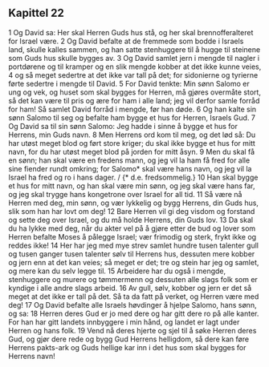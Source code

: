 ## Kapittel 22

1 Og David sa: Her skal Herren Guds hus stå, og her skal brennofferalteret for Israel være.
2 Og David befalte at de fremmede som bodde i Israels land, skulle kalles sammen, og han satte stenhuggere til å hugge til steinene som Guds hus skulle bygges av.
3 Og David samlet jern i mengde til nagler i portdørene og til kramper og en slik mengde kobber at det ikke kunne veies,
4 og så meget sedertre at det ikke var tall på det; for sidonierne og tyrierne førte sedertre i mengde til David.
5 For David tenkte: Min sønn Salomo er ung og vek, og huset som skal bygges for Herren, må gjøres overmåte stort, så det kan være til pris og ære for ham i alle land; jeg vil derfor samle forråd for ham! Så samlet David forråd i mengde, før han døde.
6 Og han kalte sin sønn Salomo til seg og befalte ham bygge et hus for Herren, Israels Gud.
7 Og David sa til sin sønn Salomo: Jeg hadde i sinne å bygge et hus for Herrens, min Guds navn.
8 Men Herrens ord kom til meg, og det lød så: Du har utøst meget blod og ført store kriger; du skal ikke bygge et hus for mitt navn, for du har utøst meget blod på jorden for mitt åsyn.
9 Men du skal få en sønn; han skal være en fredens mann, og jeg vil la ham få fred for alle sine fiender rundt omkring; for Salomo* skal være hans navn, og jeg vil la Israel ha fred og ro i hans dager. / {* d.e. fredsommelig.}
10 Han skal bygge et hus for mitt navn, og han skal være min sønn, og jeg skal være hans far, og jeg skal trygge hans kongetrone over Israel for all tid.
11 Så være nå Herren med deg, min sønn, og vær lykkelig og bygg Herrens, din Guds hus, slik som han har lovt om deg!
12 Bare Herren vil gi deg visdom og forstand og sette deg over Israel, og du må holde Herrens, din Guds lov.
13 Da skal du ha lykke med deg, når du akter vel på å gjøre etter de bud og lover som Herren befalte Moses å pålegge Israel; vær frimodig og sterk, frykt ikke og reddes ikke!
14 Her har jeg med mye strev samlet hundre tusen talenter gull og tusen ganger tusen talenter sølv til Herrens hus, dessuten mere kobber og jern enn at det kan veies; så meget er det; tre og stein har jeg og samlet, og mere kan du selv legge til.
15 Arbeidere har du også i mengde, stenhuggere og murere og tømmermenn og dessuten alle slags folk som er kyndige i alle andre slags arbeid.
16 Av gull, sølv, kobber og jern er det så meget at det ikke er tall på det. Så ta da fatt på verket, og Herren være med deg!
17 Og David befalte alle Israels høvdinger å hjelpe Salomo, hans sønn, og sa:
18 Herren deres Gud er jo med dere og har gitt dere ro på alle kanter. For han har gitt landets innbyggere i min hånd, og landet er lagt under Herren og hans folk.
19 Vend nå deres hjerte og sjel til å søke Herren deres Gud, og gjør dere rede og bygg Gud Herrens helligdom, så dere kan føre Herrens pakts-ark og Guds hellige kar inn i det hus som skal bygges for Herrens navn!

